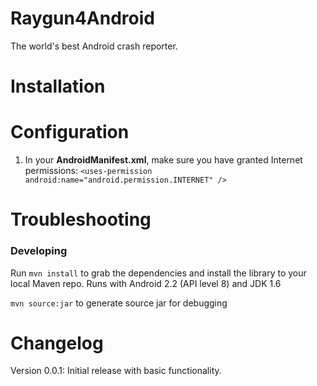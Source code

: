 Raygun4Android
==============

The world's best Android crash reporter.

Installation
=============

Configuration
==============

1. In your **AndroidManifest.xml**, make sure you have granted Internet permissions: `<uses-permission android:name="android.permission.INTERNET" />`

Troubleshooting
================

### Developing

Run `mvn install` to grab the dependencies and install the library to your local Maven repo. Runs with Android 2.2 (API level 8) and JDK 1.6

`mvn source:jar` to generate source jar for debugging

Changelog
=========

Version 0.0.1: Initial release with basic functionality.